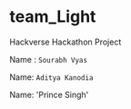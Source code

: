 # team_Light
Hackverse Hackathon Project

Name : `Sourabh Vyas`

Name: `Aditya Kanodia`

Name: 'Prince Singh'

